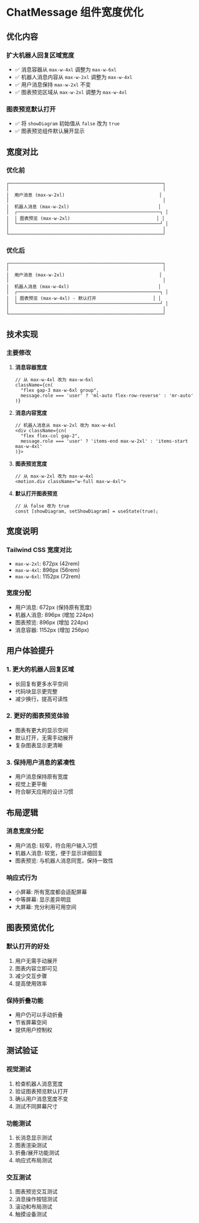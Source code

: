 # ChatMessage 组件宽度优化

## 优化内容

### 扩大机器人回复区域宽度
- ✅ 消息容器从 `max-w-4xl` 调整为 `max-w-6xl`
- ✅ 机器人消息内容从 `max-w-2xl` 调整为 `max-w-4xl`
- ✅ 用户消息保持 `max-w-2xl` 不变
- ✅ 图表预览区域从 `max-w-2xl` 调整为 `max-w-4xl`

### 图表预览默认打开
- ✅ 将 `showDiagram` 初始值从 `false` 改为 `true`
- ✅ 图表预览组件默认展开显示

## 宽度对比

### 优化前
```
┌─────────────────────────────────────────────────────────┐
│                                                         │
│  用户消息 (max-w-2xl)                                   │
│                                                         │
│  机器人消息 (max-w-2xl)                                 │
│  ┌─────────────────────────────────────────────────────┐ │
│  │ 图表预览 (max-w-2xl)                                │ │
│  └─────────────────────────────────────────────────────┘ │
│                                                         │
└─────────────────────────────────────────────────────────┘
```

### 优化后
```
┌─────────────────────────────────────────────────────────┐
│                                                         │
│  用户消息 (max-w-2xl)                                   │
│                                                         │
│  机器人消息 (max-w-4xl)                                 │
│  ┌─────────────────────────────────────────────────────┐ │
│  │ 图表预览 (max-w-4xl) - 默认打开                     │ │
│  └─────────────────────────────────────────────────────┘ │
│                                                         │
└─────────────────────────────────────────────────────────┘
```

## 技术实现

### 主要修改
1. **消息容器宽度**
   ```tsx
   // 从 max-w-4xl 改为 max-w-6xl
   className={cn(
     "flex gap-3 max-w-6xl group",
     message.role === 'user' ? 'ml-auto flex-row-reverse' : 'mr-auto'
   )}
   ```

2. **消息内容宽度**
   ```tsx
   // 机器人消息从 max-w-2xl 改为 max-w-4xl
   <div className={cn(
     "flex flex-col gap-2",
     message.role === 'user' ? 'items-end max-w-2xl' : 'items-start max-w-4xl'
   )}>
   ```

3. **图表预览宽度**
   ```tsx
   // 从 max-w-2xl 改为 max-w-4xl
   <motion.div className="w-full max-w-4xl">
   ```

4. **默认打开图表预览**
   ```tsx
   // 从 false 改为 true
   const [showDiagram, setShowDiagram] = useState(true);
   ```

## 宽度说明

### Tailwind CSS 宽度对比
- `max-w-2xl`: 672px (42rem)
- `max-w-4xl`: 896px (56rem)
- `max-w-6xl`: 1152px (72rem)

### 宽度分配
- 用户消息: 672px (保持原有宽度)
- 机器人消息: 896px (增加 224px)
- 图表预览: 896px (增加 224px)
- 消息容器: 1152px (增加 256px)

## 用户体验提升

### 1. 更大的机器人回复区域
- 长回复有更多水平空间
- 代码块显示更完整
- 减少换行，提高可读性

### 2. 更好的图表预览体验
- 图表有更大的显示空间
- 默认打开，无需手动展开
- 复杂图表显示更清晰

### 3. 保持用户消息的紧凑性
- 用户消息保持原有宽度
- 视觉上更平衡
- 符合聊天应用的设计习惯

## 布局逻辑

### 消息宽度分配
- 用户消息: 较窄，符合用户输入习惯
- 机器人消息: 较宽，便于显示详细回复
- 图表预览: 与机器人消息同宽，保持一致性

### 响应式行为
- 小屏幕: 所有宽度都会适配屏幕
- 中等屏幕: 显示差异明显
- 大屏幕: 充分利用可用空间

## 图表预览优化

### 默认打开的好处
1. 用户无需手动展开
2. 图表内容立即可见
3. 减少交互步骤
4. 提高使用效率

### 保持折叠功能
- 用户仍可以手动折叠
- 节省屏幕空间
- 提供用户控制权

## 测试验证

### 视觉测试
1. 检查机器人消息宽度
2. 验证图表预览默认打开
3. 确认用户消息宽度不变
4. 测试不同屏幕尺寸

### 功能测试
1. 长消息显示测试
2. 图表渲染测试
3. 折叠/展开功能测试
4. 响应式布局测试

### 交互测试
1. 图表预览交互测试
2. 消息操作按钮测试
3. 滚动和布局测试
4. 触摸设备测试
